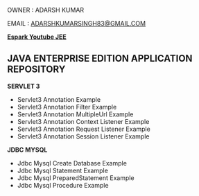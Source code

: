 
OWNER : ADARSH KUMAR 

EMAIL : ADARSHKUMARSINGH83@GMAIL.COM

**[Espark Youtube JEE ](https://www.youtube.com/playlist?list=PLBH_SvM38ibFxRuQmPu4XS9JLFvA59tZC)**

JAVA ENTERPRISE EDITION APPLICATION REPOSITORY 
---------------------------------------------
**SERVLET 3**

- Servlet3 Annotation Example 
- Servlet3 Annotation Filter Example 
- Servlet3 Annotation MultipleUrl Example 
- Servlet3 Annotation Context Listener Example 
- Servlet3 Annotation Request Listener Example 
- Servlet3 Annotation Session Listener Example 

**JDBC MYSQL**
- Jdbc Mysql Create Database Example
- Jdbc Mysql Statement Example
- Jdbc Mysql PreparedStatement Example
- Jdbc Mysql Procedure Example